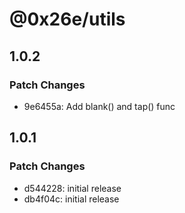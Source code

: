 # @0x26e/utils

## 1.0.2

### Patch Changes

- 9e6455a: Add blank() and tap() func

## 1.0.1

### Patch Changes

- d544228: initial release
- db4f04c: initial release
